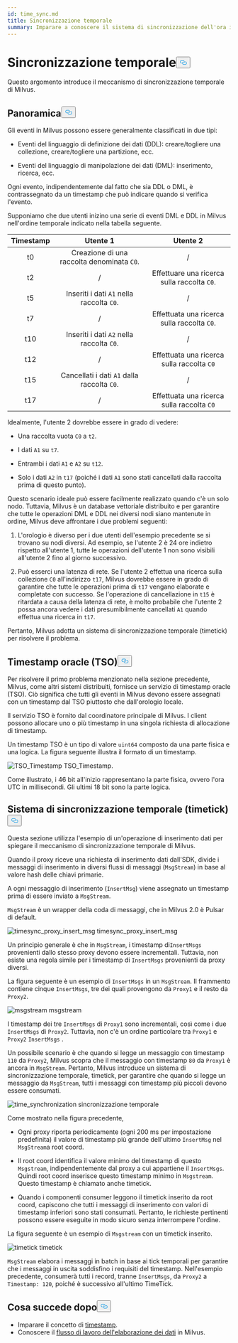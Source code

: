 ```yaml
---
id: time_sync.md
title: Sincronizzazione temporale
summary: Imparare a conoscere il sistema di sincronizzazione dell'ora in Milvus.
---
```


<h1 id="Time-Synchronization" class="common-anchor-header">Sincronizzazione temporale<button data-href="#Time-Synchronization" class="anchor-icon" translate="no">
      <svg translate="no"
        aria-hidden="true"
        focusable="false"
        height="20"
        version="1.1"
        viewBox="0 0 16 16"
        width="16"
      >
        <path
          fill="#0092E4"
          fill-rule="evenodd"
          d="M4 9h1v1H4c-1.5 0-3-1.69-3-3.5S2.55 3 4 3h4c1.45 0 3 1.69 3 3.5 0 1.41-.91 2.72-2 3.25V8.59c.58-.45 1-1.27 1-2.09C10 5.22 8.98 4 8 4H4c-.98 0-2 1.22-2 2.5S3 9 4 9zm9-3h-1v1h1c1 0 2 1.22 2 2.5S13.98 12 13 12H9c-.98 0-2-1.22-2-2.5 0-.83.42-1.64 1-2.09V6.25c-1.09.53-2 1.84-2 3.25C6 11.31 7.55 13 9 13h4c1.45 0 3-1.69 3-3.5S14.5 6 13 6z"
        ></path>
      </svg>
    </button></h1><p>Questo argomento introduce il meccanismo di sincronizzazione temporale di Milvus.</p>
<h2 id="Overview" class="common-anchor-header">Panoramica<button data-href="#Overview" class="anchor-icon" translate="no">
      <svg translate="no"
        aria-hidden="true"
        focusable="false"
        height="20"
        version="1.1"
        viewBox="0 0 16 16"
        width="16"
      >
        <path
          fill="#0092E4"
          fill-rule="evenodd"
          d="M4 9h1v1H4c-1.5 0-3-1.69-3-3.5S2.55 3 4 3h4c1.45 0 3 1.69 3 3.5 0 1.41-.91 2.72-2 3.25V8.59c.58-.45 1-1.27 1-2.09C10 5.22 8.98 4 8 4H4c-.98 0-2 1.22-2 2.5S3 9 4 9zm9-3h-1v1h1c1 0 2 1.22 2 2.5S13.98 12 13 12H9c-.98 0-2-1.22-2-2.5 0-.83.42-1.64 1-2.09V6.25c-1.09.53-2 1.84-2 3.25C6 11.31 7.55 13 9 13h4c1.45 0 3-1.69 3-3.5S14.5 6 13 6z"
        ></path>
      </svg>
    </button></h2><p>Gli eventi in Milvus possono essere generalmente classificati in due tipi:</p>
<ul>
<li><p>Eventi del linguaggio di definizione dei dati (DDL): creare/togliere una collezione, creare/togliere una partizione, ecc.</p></li>
<li><p>Eventi del linguaggio di manipolazione dei dati (DML): inserimento, ricerca, ecc.</p></li>
</ul>
<p>Ogni evento, indipendentemente dal fatto che sia DDL o DML, è contrassegnato da un timestamp che può indicare quando si verifica l'evento.</p>
<p>Supponiamo che due utenti inizino una serie di eventi DML e DDL in Milvus nell'ordine temporale indicato nella tabella seguente.</p>
<table>
<thead>
<tr><th style="text-align:center">Timestamp</th><th style="text-align:center">Utente 1</th><th style="text-align:center">Utente 2</th></tr>
</thead>
<tbody>
<tr><td style="text-align:center">t0</td><td style="text-align:center">Creazione di una raccolta denominata <code translate="no">C0</code>.</td><td style="text-align:center">/</td></tr>
<tr><td style="text-align:center">t2</td><td style="text-align:center">/</td><td style="text-align:center">Effettuare una ricerca sulla raccolta <code translate="no">C0</code>.</td></tr>
<tr><td style="text-align:center">t5</td><td style="text-align:center">Inseriti i dati <code translate="no">A1</code> nella raccolta <code translate="no">C0</code>.</td><td style="text-align:center">/</td></tr>
<tr><td style="text-align:center">t7</td><td style="text-align:center">/</td><td style="text-align:center">Effettuata una ricerca sulla raccolta <code translate="no">C0</code>.</td></tr>
<tr><td style="text-align:center">t10</td><td style="text-align:center">Inseriti i dati <code translate="no">A2</code> nella raccolta <code translate="no">C0</code>.</td><td style="text-align:center">/</td></tr>
<tr><td style="text-align:center">t12</td><td style="text-align:center">/</td><td style="text-align:center">Effettuata una ricerca sulla raccolta <code translate="no">C0</code></td></tr>
<tr><td style="text-align:center">t15</td><td style="text-align:center">Cancellati i dati <code translate="no">A1</code> dalla raccolta <code translate="no">C0</code>.</td><td style="text-align:center">/</td></tr>
<tr><td style="text-align:center">t17</td><td style="text-align:center">/</td><td style="text-align:center">Effettuata una ricerca sulla raccolta <code translate="no">C0</code></td></tr>
</tbody>
</table>
<p>Idealmente, l'utente 2 dovrebbe essere in grado di vedere:</p>
<ul>
<li><p>Una raccolta vuota <code translate="no">C0</code> a <code translate="no">t2</code>.</p></li>
<li><p>I dati <code translate="no">A1</code> su <code translate="no">t7</code>.</p></li>
<li><p>Entrambi i dati <code translate="no">A1</code> e <code translate="no">A2</code> su <code translate="no">t12</code>.</p></li>
<li><p>Solo i dati <code translate="no">A2</code> in <code translate="no">t17</code> (poiché i dati <code translate="no">A1</code> sono stati cancellati dalla raccolta prima di questo punto).</p></li>
</ul>
<p>Questo scenario ideale può essere facilmente realizzato quando c'è un solo nodo. Tuttavia, Milvus è un database vettoriale distribuito e per garantire che tutte le operazioni DML e DDL nei diversi nodi siano mantenute in ordine, Milvus deve affrontare i due problemi seguenti:</p>
<ol>
<li><p>L'orologio è diverso per i due utenti dell'esempio precedente se si trovano su nodi diversi. Ad esempio, se l'utente 2 è 24 ore indietro rispetto all'utente 1, tutte le operazioni dell'utente 1 non sono visibili all'utente 2 fino al giorno successivo.</p></li>
<li><p>Può esserci una latenza di rete. Se l'utente 2 effettua una ricerca sulla collezione <code translate="no">C0</code> all'indirizzo <code translate="no">t17</code>, Milvus dovrebbe essere in grado di garantire che tutte le operazioni prima di <code translate="no">t17</code> vengano elaborate e completate con successo. Se l'operazione di cancellazione in <code translate="no">t15</code> è ritardata a causa della latenza di rete, è molto probabile che l'utente 2 possa ancora vedere i dati presumibilmente cancellati <code translate="no">A1</code> quando effettua una ricerca in <code translate="no">t17</code>.</p></li>
</ol>
<p>Pertanto, Milvus adotta un sistema di sincronizzazione temporale (timetick) per risolvere il problema.</p>
<h2 id="Timestamp-oracle-TSO" class="common-anchor-header">Timestamp oracle (TSO)<button data-href="#Timestamp-oracle-TSO" class="anchor-icon" translate="no">
      <svg translate="no"
        aria-hidden="true"
        focusable="false"
        height="20"
        version="1.1"
        viewBox="0 0 16 16"
        width="16"
      >
        <path
          fill="#0092E4"
          fill-rule="evenodd"
          d="M4 9h1v1H4c-1.5 0-3-1.69-3-3.5S2.55 3 4 3h4c1.45 0 3 1.69 3 3.5 0 1.41-.91 2.72-2 3.25V8.59c.58-.45 1-1.27 1-2.09C10 5.22 8.98 4 8 4H4c-.98 0-2 1.22-2 2.5S3 9 4 9zm9-3h-1v1h1c1 0 2 1.22 2 2.5S13.98 12 13 12H9c-.98 0-2-1.22-2-2.5 0-.83.42-1.64 1-2.09V6.25c-1.09.53-2 1.84-2 3.25C6 11.31 7.55 13 9 13h4c1.45 0 3-1.69 3-3.5S14.5 6 13 6z"
        ></path>
      </svg>
    </button></h2><p>Per risolvere il primo problema menzionato nella sezione precedente, Milvus, come altri sistemi distribuiti, fornisce un servizio di timestamp oracle (TSO). Ciò significa che tutti gli eventi in Milvus devono essere assegnati con un timestamp dal TSO piuttosto che dall'orologio locale.</p>
<p>Il servizio TSO è fornito dal coordinatore principale di Milvus. I client possono allocare uno o più timestamp in una singola richiesta di allocazione di timestamp.</p>
<p>Un timestamp TSO è un tipo di valore <code translate="no">uint64</code> composto da una parte fisica e una logica. La figura seguente illustra il formato di un timestamp.</p>
<p>
  
   <span class="img-wrapper"> <img translate="no" src="/docs/v2.5.x/assets/TSO_Timestamp.png" alt="TSO_Timestamp" class="doc-image" id="tso_timestamp" />
   </span> <span class="img-wrapper"> <span>TSO_Timestamp</span>. </span></p>
<p>Come illustrato, i 46 bit all'inizio rappresentano la parte fisica, ovvero l'ora UTC in millisecondi. Gli ultimi 18 bit sono la parte logica.</p>
<h2 id="Time-synchronization-system-timetick" class="common-anchor-header">Sistema di sincronizzazione temporale (timetick)<button data-href="#Time-synchronization-system-timetick" class="anchor-icon" translate="no">
      <svg translate="no"
        aria-hidden="true"
        focusable="false"
        height="20"
        version="1.1"
        viewBox="0 0 16 16"
        width="16"
      >
        <path
          fill="#0092E4"
          fill-rule="evenodd"
          d="M4 9h1v1H4c-1.5 0-3-1.69-3-3.5S2.55 3 4 3h4c1.45 0 3 1.69 3 3.5 0 1.41-.91 2.72-2 3.25V8.59c.58-.45 1-1.27 1-2.09C10 5.22 8.98 4 8 4H4c-.98 0-2 1.22-2 2.5S3 9 4 9zm9-3h-1v1h1c1 0 2 1.22 2 2.5S13.98 12 13 12H9c-.98 0-2-1.22-2-2.5 0-.83.42-1.64 1-2.09V6.25c-1.09.53-2 1.84-2 3.25C6 11.31 7.55 13 9 13h4c1.45 0 3-1.69 3-3.5S14.5 6 13 6z"
        ></path>
      </svg>
    </button></h2><p>Questa sezione utilizza l'esempio di un'operazione di inserimento dati per spiegare il meccanismo di sincronizzazione temporale di Milvus.</p>
<p>Quando il proxy riceve una richiesta di inserimento dati dall'SDK, divide i messaggi di inserimento in diversi flussi di messaggi (<code translate="no">MsgStream</code>) in base al valore hash delle chiavi primarie.</p>
<p>A ogni messaggio di inserimento (<code translate="no">InsertMsg</code>) viene assegnato un timestamp prima di essere inviato a <code translate="no">MsgStream</code>.</p>
<div class="alert note">
  <code translate="no">MsgStream</code> è un wrapper della coda di messaggi, che in Milvus 2.0 è Pulsar di default.</div>
<p>
  
   <span class="img-wrapper"> <img translate="no" src="/docs/v2.5.x/assets/timesync_proxy_insert_msg.png" alt="timesync_proxy_insert_msg" class="doc-image" id="timesync_proxy_insert_msg" />
   </span> <span class="img-wrapper"> <span>timesync_proxy_insert_msg</span> </span></p>
<p>Un principio generale è che in <code translate="no">MsgStream</code>, i timestamp di<code translate="no">InsertMsgs</code> provenienti dallo stesso proxy devono essere incrementali. Tuttavia, non esiste una regola simile per i timestamp di <code translate="no">InsertMsgs</code> provenienti da proxy diversi.</p>
<p>La figura seguente è un esempio di <code translate="no">InsertMsgs</code> in un <code translate="no">MsgStream</code>. Il frammento contiene cinque <code translate="no">InsertMsgs</code>, tre dei quali provengono da <code translate="no">Proxy1</code> e il resto da <code translate="no">Proxy2</code>.</p>
<p>
  
   <span class="img-wrapper"> <img translate="no" src="/docs/v2.5.x/assets/msgstream.png" alt="msgstream" class="doc-image" id="msgstream" />
   </span> <span class="img-wrapper"> <span>msgstream</span> </span></p>
<p>I timestamp dei tre <code translate="no">InsertMsgs</code> di <code translate="no">Proxy1</code> sono incrementali, così come i due <code translate="no">InsertMsgs</code> di <code translate="no">Proxy2</code>. Tuttavia, non c'è un ordine particolare tra <code translate="no">Proxy1</code> e <code translate="no">Proxy2</code> <code translate="no">InsertMsgs</code> .</p>
<p>Un possibile scenario è che quando si legge un messaggio con timestamp <code translate="no">110</code> da <code translate="no">Proxy2</code>, Milvus scopra che il messaggio con timestamp <code translate="no">80</code> da <code translate="no">Proxy1</code> è ancora in <code translate="no">MsgStream</code>. Pertanto, Milvus introduce un sistema di sincronizzazione temporale, timetick, per garantire che quando si legge un messaggio da <code translate="no">MsgStream</code>, tutti i messaggi con timestamp più piccoli devono essere consumati.</p>
<p>
  
   <span class="img-wrapper"> <img translate="no" src="/docs/v2.5.x/assets/time_synchronization.png" alt="time_synchronization" class="doc-image" id="time_synchronization" />
   </span> <span class="img-wrapper"> <span>sincronizzazione temporale</span> </span></p>
<p>Come mostrato nella figura precedente,</p>
<ul>
<li><p>Ogni proxy riporta periodicamente (ogni 200 ms per impostazione predefinita) il valore di timestamp più grande dell'ultimo <code translate="no">InsertMsg</code> nel <code translate="no">MsgStream</code>a root coord.</p></li>
<li><p>Il root coord identifica il valore minimo del timestamp di questo <code translate="no">Msgstream</code>, indipendentemente dal proxy a cui appartiene il <code translate="no">InsertMsgs</code>. Quindi root coord inserisce questo timestamp minimo in <code translate="no">Msgstream</code>. Questo timestamp è chiamato anche timetick.</p></li>
<li><p>Quando i componenti consumer leggono il timetick inserito da root coord, capiscono che tutti i messaggi di inserimento con valori di timestamp inferiori sono stati consumati. Pertanto, le richieste pertinenti possono essere eseguite in modo sicuro senza interrompere l'ordine.</p></li>
</ul>
<p>La figura seguente è un esempio di <code translate="no">Msgstream</code> con un timetick inserito.</p>
<p>
  
   <span class="img-wrapper"> <img translate="no" src="/docs/v2.5.x/assets/timetick.png" alt="timetick" class="doc-image" id="timetick" />
   </span> <span class="img-wrapper"> <span>timetick</span> </span></p>
<p><code translate="no">MsgStream</code> elabora i messaggi in batch in base ai tick temporali per garantire che i messaggi in uscita soddisfino i requisiti del timestamp. Nell'esempio precedente, consumerà tutti i record, tranne <code translate="no">InsertMsgs</code>, da <code translate="no">Proxy2</code> a <code translate="no">Timestamp: 120</code>, poiché è successivo all'ultimo TimeTick.</p>
<h2 id="Whats-next" class="common-anchor-header">Cosa succede dopo<button data-href="#Whats-next" class="anchor-icon" translate="no">
      <svg translate="no"
        aria-hidden="true"
        focusable="false"
        height="20"
        version="1.1"
        viewBox="0 0 16 16"
        width="16"
      >
        <path
          fill="#0092E4"
          fill-rule="evenodd"
          d="M4 9h1v1H4c-1.5 0-3-1.69-3-3.5S2.55 3 4 3h4c1.45 0 3 1.69 3 3.5 0 1.41-.91 2.72-2 3.25V8.59c.58-.45 1-1.27 1-2.09C10 5.22 8.98 4 8 4H4c-.98 0-2 1.22-2 2.5S3 9 4 9zm9-3h-1v1h1c1 0 2 1.22 2 2.5S13.98 12 13 12H9c-.98 0-2-1.22-2-2.5 0-.83.42-1.64 1-2.09V6.25c-1.09.53-2 1.84-2 3.25C6 11.31 7.55 13 9 13h4c1.45 0 3-1.69 3-3.5S14.5 6 13 6z"
        ></path>
      </svg>
    </button></h2><ul>
<li>Imparare il concetto di <a href="/docs/it/v2.5.x/timestamp.md">timestamp</a>.</li>
<li>Conoscere il <a href="/docs/it/v2.5.x/data_processing.md">flusso di lavoro dell'elaborazione dei dati</a> in Milvus.</li>
</ul>
